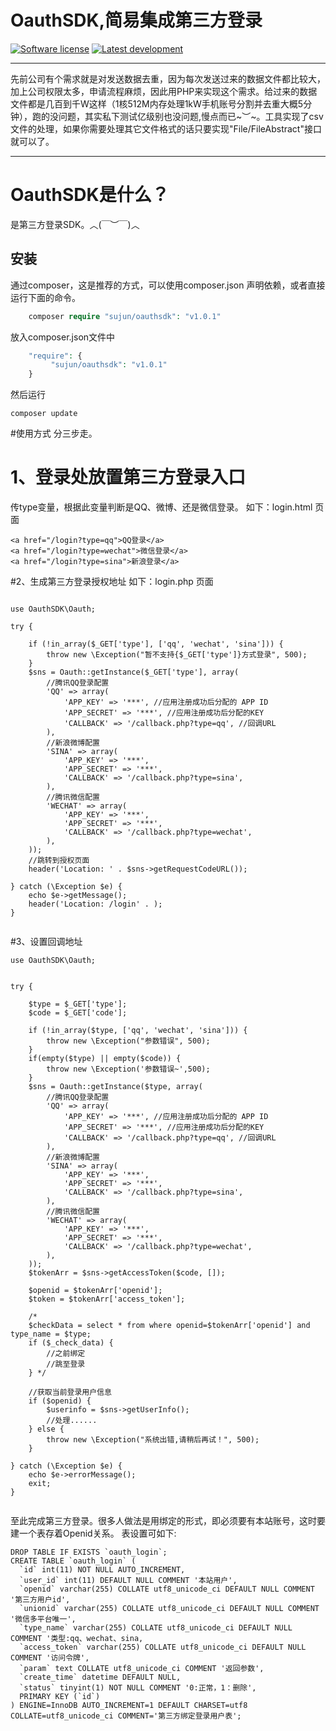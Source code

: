 # OauthSDK,简易集成第三方登录
[![Software license][ico-license]](LICENSE)
[![Latest development][ico-version-dev]][link-packagist]


-----

先前公司有个需求就是对发送数据去重，因为每次发送过来的数据文件都比较大，加上公司权限太多，申请流程麻烦，因此用PHP来实现这个需求。给过来的数据文件都是几百到千W这样（1核512M内存处理1kW手机账号分割并去重大概5分钟），跑的没问题，其实私下测试亿级别也没问题,慢点而已~︶~。工具实现了csv文件的处理，如果你需要处理其它文件格式的话只要实现"File/FileAbstract"接口就可以了。

----


# OauthSDK是什么？

是第三方登录SDK。︿(￣︶￣)︿

## 安装

通过composer，这是推荐的方式，可以使用composer.json 声明依赖，或者直接运行下面的命令。

```php
    composer require "sujun/oauthsdk": "v1.0.1"

```

放入composer.json文件中

```php
    "require": {
         "sujun/oauthsdk": "v1.0.1"
    }
```

然后运行

```
composer update
```

#使用方式
分三步走。

# 1、登录处放置第三方登录入口
传type变量，根据此变量判断是QQ、微博、还是微信登录。
如下：login.html 页面
```
<a href="/login?type=qq">QQ登录</a>
<a href="/login?type=wechat">微信登录</a>
<a href="/login?type=sina">新浪登录</a>

```


#2、生成第三方登录授权地址
如下：login.php 页面
```

use OauthSDK\Oauth;

try {

    if (!in_array($_GET['type'], ['qq', 'wechat', 'sina'])) {
        throw new \Exception("暂不支持{$_GET['type']}方式登录", 500);
    }
    $sns = Oauth::getInstance($_GET['type'], array(
        //腾讯QQ登录配置
        'QQ' => array(
            'APP_KEY' => '***', //应用注册成功后分配的 APP ID
            'APP_SECRET' => '***', //应用注册成功后分配的KEY
            'CALLBACK' => '/callback.php?type=qq', //回调URL
        ),
        //新浪微博配置
        'SINA' => array(
            'APP_KEY' => '***', 
            'APP_SECRET' => '***', 
            'CALLBACK' => '/callback.php?type=sina', 
        ),
        //腾讯微信配置
        'WECHAT' => array(
            'APP_KEY' => '***', 
            'APP_SECRET' => '***', 
            'CALLBACK' => '/callback.php?type=wechat', 
        ),
    ));
    //跳转到授权页面
    header('Location: ' . $sns->getRequestCodeURL());

} catch (\Exception $e) {
    echo $e->getMessage();
    header('Location: /login' . );
}


```


#3、设置回调地址

```
use OauthSDK\Oauth;


try {

    $type = $_GET['type'];
    $code = $_GET['code'];

    if (!in_array($type, ['qq', 'wechat', 'sina'])) {
        throw new \Exception("参数错误", 500);
    }
    if(empty($type) || empty($code)) {
    	throw new \Exception('参数错误~',500);
    }
    $sns = Oauth::getInstance($type, array(
        //腾讯QQ登录配置
        'QQ' => array(
            'APP_KEY' => '***', //应用注册成功后分配的 APP ID
            'APP_SECRET' => '***', //应用注册成功后分配的KEY
            'CALLBACK' => '/callback.php?type=qq', //回调URL
        ),
        //新浪微博配置
        'SINA' => array(
            'APP_KEY' => '***', 
            'APP_SECRET' => '***', 
            'CALLBACK' => '/callback.php?type=sina', 
        ),
        //腾讯微信配置
        'WECHAT' => array(
            'APP_KEY' => '***', 
            'APP_SECRET' => '***', 
            'CALLBACK' => '/callback.php?type=wechat', 
        ),
    ));
    $tokenArr = $sns->getAccessToken($code, []);

    $openid = $tokenArr['openid'];
    $token = $tokenArr['access_token'];

    /*
    $checkData = select * from where openid=$tokenArr['openid'] and type_name = $type;
	if ($_check_data) {
	    //之前绑定
	    //跳至登录
	} */
  
    //获取当前登录用户信息
    if ($openid) {
        $userinfo = $sns->getUserInfo();
        //处理......
    } else {
        throw new \Exception("系统出错,请稍后再试！", 500);
    }

} catch (\Exception $e) {
    echo $e->errorMessage();
    exit;
}


```


至此完成第三方登录。很多人做法是用绑定的形式，即必须要有本站账号，这时要建一个表存着Openid关系。
表设置可如下:

```
DROP TABLE IF EXISTS `oauth_login`;
CREATE TABLE `oauth_login` (
  `id` int(11) NOT NULL AUTO_INCREMENT,
  `user_id` int(11) DEFAULT NULL COMMENT '本站用户',
  `openid` varchar(255) COLLATE utf8_unicode_ci DEFAULT NULL COMMENT '第三方用户id',
  `unionid` varchar(255) COLLATE utf8_unicode_ci DEFAULT NULL COMMENT '微信多平台唯一',
  `type_name` varchar(255) COLLATE utf8_unicode_ci DEFAULT NULL COMMENT '类型:qq、wechat、sina,
  `access_token` varchar(255) COLLATE utf8_unicode_ci DEFAULT NULL COMMENT '访问令牌',
  `param` text COLLATE utf8_unicode_ci COMMENT '返回参数',
  `create_time` datetime DEFAULT NULL,
  `status` tinyint(1) NOT NULL COMMENT '0:正常，1：删除',
  PRIMARY KEY (`id`)
) ENGINE=InnoDB AUTO_INCREMENT=1 DEFAULT CHARSET=utf8 COLLATE=utf8_unicode_ci COMMENT='第三方绑定登录用户表';


```


[ico-license]: https://img.shields.io/github/license/helei112g/payment.svg
[ico-version-dev]: https://img.shields.io/packagist/vpre/riverslei/payment.svg


[link-packagist]: https://packagist.org/packages/sujun/oauthsdk
